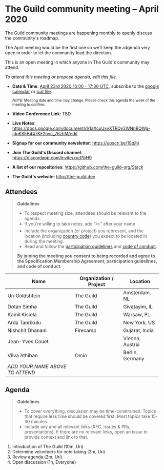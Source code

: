 # The Guild community meeting – April 2020

The Guild community meetings are happening monthly to openly discuss the community's roadmap.

The April meeting would be the first one so we'll keep the adgenda very open in order to let the community lead the direction.

This is an open meeting in which anyone in The Guild's community may attend. 

*To attend this meeting or propose agenda, edit this file.*

- **Date & Time**: [April 23rd 2020 16:00 - 17:30 UTC](https://www.timeanddate.com/worldclock/meetingdetails.html?year=2020&month=4&day=23&hour=16&min=0&sec=0&p1=224&p2=179&p3=136&p4=37&p5=239&p6=101&p7=152), subscribe to the [google calendar](https://calendar.google.com/calendar?cid=NHQ4M21ra2hkYWQ4MG00ZTRkOTI4aDIyYzhAZ3JvdXAuY2FsZW5kYXIuZ29vZ2xlLmNvbQ) or [ical file](https://calendar.google.com/calendar/ical/4t83mkkhdad80m4e4d928h22c8%40group.calendar.google.com/public/basic.ics).

  <small>*NOTE:* Meeting date and time may change. Please check this agenda the week of the meeting to confirm.</small>
- **Video Conference Link**: TBD
- **Live Notes**: https://docs.google.com/document/d/1aXcuUxvXTRQy2WNnBQWg-jdqKS5B447KF2hvc_76zhM/edit
- **Signup for our community newsletter**: https://upscri.be/19qjhi
- **Join The Guild's Discord channel**: https://discordapp.com/invite/xud7bH9
- **A list of our repositories**: https://github.com/the-guild-org/Stack
- **The Guild's website**: http://the-guild.dev


## Attendees

> **Guidelines**
> - To respect meeting size, attendees should be relevant to the agenda.
> - If you're willing to take notes, add "✏️" after your name
> - Include the organization (or project) you represent, and the location (including [country code](https://en.wikipedia.org/wiki/List_of_ISO_3166_country_codes#Current_ISO_3166_country_codes)) you expect to be located in during the meeting.
> - Read and follow the [participation guidelines](https://github.com/graphql/graphql-wg#participation-guidelines) and [code of conduct](https://github.com/graphql/foundation/blob/master/CODE-OF-CONDUCT.md).
>
> **By joining the meeting you consent to being recorded and agree to the Specification Membership Agreement,
> participation guidelines, and code of conduct.**

| Name                     | Organization / Project   | Location
| ------------------------ | ------------------------ | ------------------------
| Uri Goldshtein           | The Guild                | Amsterdam, NL
| Dotan Simha              | The Guild                | Givatayim, IL
| Kamil Kisiela            | The Guild                | Warsaw, PL
| Arda Tanrikulu           | The Guild                | New York, US
| Nishchit Dhanani         | Firecamp                 | Gujarat, India
| Jean-Yves Couet          |                          | Vienna, Austria
| Vilva Athiban            | Omio                     | Berlin, Germany
| *ADD YOUR NAME ABOVE TO ATTEND*


## Agenda

> **Guidelines**
> - To cover everything, discussion may be time-constrained. Topics that require less time should be covered first. Most topics take 15-30 minutes.
> - Include any and all relevant links (RFC, issues & PRs, presentations). If there are no relevant links, open an issue to provide context and link to that.

<!--

Example agenda item:

1. Discuss moving the subscriptions proposal to stage 2 (30m, Lee)
   - [Subscriptions RFC](link.to/the-relevant/pr-or-issue-or-doc)
   - [GraphQL.js PR](github.link/to/the/project/pr)
   - [Another Relevant Link](youre.getting/the-idea.now)

-->

1. Introduction of The Guild (10m, Uri)
1. Determine volunteers for note taking (2m, Uri)
1. Review agenda (2m, Uri)
1. Open discussion (1h, Everyone)
